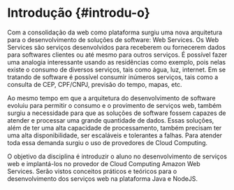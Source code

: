 # Introdução {#introdu-o}

Com a consolidação da web como plataforma surgiu uma nova arquitetura para o desenvolvimento de soluções de software: Web Services. Os Web Services são serviços desenvolvidos para receberem ou fornecerem dados para softwares clientes ou até mesmo para outros serviços. É possível fazer uma analogia interessante usando as residências como exemplo, pois nelas existe o consumo de diversos serviços, tais como água, luz, internet. Em se tratando de software é possível consumir inúmeros serviços, tais como a consulta de CEP, CPF/CNPJ, previsão do tempo, mapas, etc.

Ao mesmo tempo em que a arquitetura do desenvolvimento de software evoluiu para permitir o consumo e o provimento de serviços web, também surgiu a necessidade para que as soluções de software fossem capazes de atender e processar uma grande quantidade de dados. Essas soluções, além de ter uma alta capacidade de processamento, também precisam ter uma alta disponibilidade, ser escaláveis e tolerantes a falhas. Para atender toda essa demanda surgiu o uso de provedores de Cloud Computing.

O objetivo da disciplina é introduzir o aluno no desenvolvimento de serviços web e implantá-los no provedor de Cloud Computing Amazon Web Services. Serão vistos conceitos práticos e teóricos para o desenvolvimento dos serviços web na plataforma Java e NodeJS.